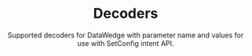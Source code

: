 ---
title: Decoders 
subtitle: Supported decoders for DataWedge with parameter name and values for use with SetConfig intent API. 
product: DataWedge
productversion: '8.2'
publish: false
footer: hide
menu:
    items:
    - title: About
      url: /datawedge/8-2/guide/about
    - title: Get Started
      url: /datawedge/8-2/guide/gettingstarted
    - title: Profiles
      url: /datawedge/8-2/guide/profiles
    - title: Settings
      url: /datawedge/8-2/guide/settings
    - title: APIs
      url: /datawedge/8-2/guide/api
    - title: Guides
      url: /datawedge/8-2/guide/programmers-guides
    - title: Samples
      url: /datawedge/8-2/guide/samples
    - title: Remote Admin
      url: /datawedge/8-2/guide/admin
    - title: Licensing
      url: /datawedge/8-2/guide/licensing
    - title: FAQ
      url: /datawedge/8-2/guide/faq
    - icon: fa fa-graduation-cap
      url: https://supportcommunity.zebra.com/s/global-search/datawedge?language=en_US
    - icon: fa fa-search
      url: /datawedge/8-2/search
layout: decoder-support.html
decoders:
  - type: section
    title: Australian Postal
    decoder: australianpostal
    decoderparm: decoder_australian_postal
    decoderstate: true, false
  - type: section
    title: Aztec
    decoder: aztec
    decoderparm: decoder_aztec
    decoderstate: true, false
  - type: section
    title: Canadian Postal
    decoder: canadianpostal
    decoderparm: decoder_canadian_postal
    decoderstate: true, false
  - type: section
    title: Chinese 2of5
    decoder: chinese2of5
    decoderparm: decoder_chinese_2of5
    decoderstate: true, false
  - type: section
    title: Codabar
    decoder: codabar
    decoderparm: decoder_codabar
    decoderstate: true, false
    parms: true
  - type: section
    title: Code 11
    decoder: code11
    decoderparm: decoder_code11
    decoderstate: true, false
    parms: true
  - type: section
    title: Code 32
    decoder: code32
    decoderparm: decoder_code32
    decoderstate: true, false
  - type: section
    title: Code 39
    decoder: code39
    decoderparm: decoder_code39
    decoderstate: true, false
    parms: true
  - type: section
    title: Code 93
    decoder: code93
    decoderparm: decoder_code93
    decoderstate: true, false
    parms: true
  - type: section
    title: Code 128
    decoder: code128
    decoderparm: decoder_code128
    decoderstate: true, false
    parms: true
  - type: section
    title: Composite AB
    decoder: compositeab
    decoderparm: decoder_composite_ab
    decoderstate: true, false
    parms: true
  - type: section
    title: Composite C
    decoder: compositec
    decoderparm: decoder_composite_c
    decoderstate: true, false
  - type: section
    title: Datamatrix
    decoder: datamatrix
    decoderparm: decoder_datamatrix
    decoderstate: true, false
  - type: section
    title: Decoder Signature
    decoder: decodersignature
    decoderparm: decoder_signature
    decoderstate: true, false
    parms: true
  - type: section
    title: Discrete 2of5
    decoder: discrete2of5
    decoderparm: decoder_d2of5
    decoderstate: true, false
    parms: true
  - type: section
    title: DotCode
    decoder: dotcode
    decoderparm: decoder_dotcode
    decoderstate: true, false
    parms: true
  - type: section
    title: Dutch Postal
    decoder: dutchpostal
    decoderparm: decoder_dutch_postal
    decoderstate: true, false
    parms: true
  - type: section
    title: EAN-8
    decoder: ean8
    decoderparm: decoder_ean8
    decoderstate: true, false
    parms: true
  - type: section
    title: EAN-13
    decoder: ean13
    decoderparm: decoder_ean13
    decoderstate: true, false
  - type: section
    title: Finnish Postal 4S
    decoder: finnishpostal4s
    decoderparm: decoder_finnish_postal_4s
    decoderstate: true, false (default)
  - type: section
    title: Grid Matrix
    decoder: gridmatrix
    decoderparm: decoder_grid_matrix
    decoderstate: true, false (default)
    parms: true
  - type: section
    title: GS1 DataBar
    decoder: gs1databar
    decoderparm: decoder_gs1_databar
    decoderstate: true, false
  - type: section
    title: GS1 DataBar Limited
    decoder: gs1databarlimited
    decoderparm: decoder_gs1_databar_lim
    decoderstate: true, false 
  - type: section
    title: GS1 DataBar Expanded
    decoder: gs1databarexpanded
    decoderparm: decoder_gs1_databar_exp
    decoderstate: true, false 
  - type: section
    title: GS1 DataMatrix
    decoder: gs1datamatrix
    decoderparm: decoder_gs1_datamatrix
    decoderstate: true, false 
  - type: section
    title: GS1 QR Code
    decoder: gs1qrcode
    decoderparm: decoder_gs1_qrcode
    decoderstate: true, false 
  - type: section
    title: Han Xin
    decoder: hanxin
    decoderparm: decoder_hanxin
    decoderstate: true, false 
    parms: true
  - type: section
    title: Interleaved 2 of 5
    decoder: i2of5
    decoderparm: decoder_i2of5
    decoderstate: true, false 
    parms: true
  - type: section
    title: Japanese Postal
    decoder: japanesepostal
    decoderparm: decoder_japanese_postal
    decoderstate: true, false 
  - type: section
    title: Korean 3 of 5
    decoder: k3of5
    decoderparm: decoder_korean_3of5
    decoderstate: true, false 
  - type: section
    title: Mailmark
    decoder: mailmark
    decoderparm: decoder_mailmark
    decoderstate: true, false 
  - type: section
    title: Matrix 2 of 5
    decoder: matrix2of5
    decoderparm: decoder_matrix_2of5
    decoderstate: true, false 
    parms: true
  - type: section
    title: Maxicode
    decoder: maxicode
    decoderparm: decoder_maxicode
    decoderstate: true, false 
  - type: section
    title: MICR E13B
    decoder: micre13b
    decoderparm: decoder_micr_e13b
    decoderstate: true, false 
  - type: section
    title: MicroPDF
    decoder: micropdf
    decoderparm: decoder_micropdf
    decoderstate: true, false 
  - type: section
    title: MicroQR
    decoder: microqr
    decoderparm: decoder_microqr
    decoderstate: true, false 
  - type: section
    title: MSI
    decoder: msi
    decoderparm: decoder_msi
    decoderstate: true, false 
    parms: true
  - type: section
    title: OCR A
    decoder: ocra
    decoderparm: decoder_ocr_a
    decoderstate: true, false 
    parms: true
  - type: section
    title: OCR B
    decoder: ocrb
    decoderparm: decoder_ocr_b
    decoderstate: true, false 
    parms: true
  - type: section
    title: PDF417
    decoder: pdf417
    decoderparm: decoder_pdf417
    decoderstate: true, false 
  - type: section
    title: QR Code
    decoder: qrcode
    decoderparm: decoder_qrcode
    decoderstate: true, false 
  - type: section
    title: TLC 39
    decoder: tlc39
    decoderparm: decoder_tlc39
    decoderstate: true, false 
  - type: section
    title: Trioptic39
    decoder: trioptic39
    decoderparm: decoder_trioptic39
    decoderstate: true, false 
    parms: true
  - type: section
    title: UK Postal
    decoder: ukpostal
    decoderparm: decoder_uk_postal
    decoderstate: true, false 
    parms: true
  - type: section
    title: US Currency
    decoder: uscurrency
    decoderparm: decoder_us_currency
    decoderstate: true, false 
  - type: section
    title: USPlanet
    decoder: usplanet
    decoderparm: decoder_usplanet
    decoderstate: true, false 
    parms: true
  - type: section
    title: US Postal
    decoder: uspostal
    decoderparm: decoder_us_postal
    decoderstate: true, false 
  - type: section
    title: USPostnet
    decoder: uspostnet
    decoderparm: decoder_uspostnet
    decoderstate: true, false 
    parms: true
  - type: section
    title: UPC-A
    decoder: upca
    decoderparm: decoder_upca
    decoderstate: true, false 
    parms: true
  - type: section
    title: UPCE-0
    decoder: upce0
    decoderparm: decoder_upce0
    decoderstate: true, false 
    parms: true
  - type: section
    title: UPCE-1
    decoder: upce1
    decoderparm: decoder_upce1
    decoderstate: true, false
  - type: section
    title: US4state
    decoder: us4state
    decoderparm: decoder_us4state
    decoderstate: true, false 
  - type: section
    title: US4state FICS
    decoder: us4statefics
    decoderparm: decoder_us4state_fics
    decoderstate: true, false 
  - type: section
    title: Decode Lengths
    decoder: decodelengths
    decoderexception: true
  - type: section
    title: See Also
    decoder: seealso
    decoderexception: true
---